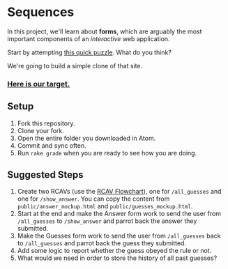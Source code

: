 # Sequences

In this project, we'll learn about **forms**, which are arguably the most important components of an *interactive* web application.

Start by attempting [this quick puzzle](http://www.nytimes.com/interactive/2015/07/03/upshot/a-quick-puzzle-to-test-your-problem-solving.html). What do you think?

We're going to build a simple clone of that site.

### [Here is our target.](https://fd-sequences.herokuapp.com/)

## Setup

1. Fork this repository.
1. Clone your fork.
1. Open the entire folder you downloaded in Atom.
1. Commit and sync often.
1. Run `rake grade` when you are ready to see how you are doing.

## Suggested Steps

1. Create two RCAVs (use the [RCAV Flowchart](https://guides.firstdraft.com/rcav-flowchart.html)), one for `/all_guesses` and one for `/show_answer`. You can copy the content from `public/answer_mockup.html` and `public/guesses_mockup.html`.
1. Start at the end and make the Answer form work to send the user from `/all_guesses` to `/show_answer` and parrot back the answer they submitted.
1. Make the Guesses form work to send the user from `/all_guesses` back to `/all_guesses` and parrot back the guess they submitted.
1. Add some logic to report whether the guess obeyed the rule or not.
1. What would we need in order to store the history of all past guesses?
